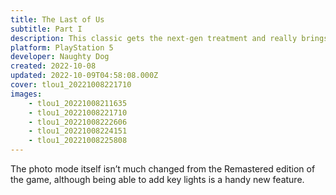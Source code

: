 ```yaml
---
title: The Last of Us
subtitle: Part I
description: This classic gets the next-gen treatment and really brings out the details.
platform: PlayStation 5
developer: Naughty Dog
created: 2022-10-08
updated: 2022-10-09T04:58:08.000Z
cover: tlou1_20221008221710
images:
    - tlou1_20221008211635
    - tlou1_20221008221710
    - tlou1_20221008222606
    - tlou1_20221008224151
    - tlou1_20221008225808
---
```


The photo mode itself isn’t much changed from the Remastered edition of the game, although being able to add key lights is a handy new feature.
